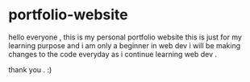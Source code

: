 # portfolio-website

hello everyone , this is my personal portfolio website
this is just for my learning purpose and i am only a beginner in web dev
i will be making changes to the code everyday as i continue learning web dev .

thank you .
:)
